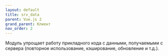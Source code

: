 ```yaml
---
layout: default
title: srv_data
parent: Vue.js 2
grand_parent: Клиент
nav_order: 2
---
```


Модуль упрощает работу прикладного кода с данными, получаемыми с сервера (повторное использование, кэширование, обновление и т.д.).